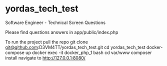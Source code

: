 # yordas_tech_test
Software Engineer - Technical Screen Questions

Please find questions answers in app/public/index.php

To run the project
pull the repo git clone git@github.com:D3VM4TT/yordas_tech_test.git
cd yordas_tech_test
docker-compose up
docker exec -it docker_php_1 bash
cd var/www
composer install
navigate to http://127.0.0.1:8080/

